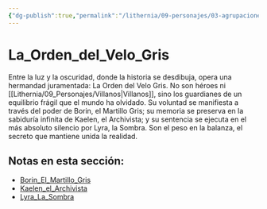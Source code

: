 ```yaml
---
{"dg-publish":true,"permalink":"/lithernia/09-personajes/03-agrupaciones/la-orden-del-velo-gris/home/"}
---
```


# La_Orden_del_Velo_Gris

Entre la luz y la oscuridad, donde la historia se desdibuja, opera una hermandad juramentada: La Orden del Velo Gris. No son héroes ni [[Lithernia/09_Personajes/Villanos\|Villanos]], sino los guardianes de un equilibrio frágil que el mundo ha olvidado. Su voluntad se manifiesta a través del poder de Borin, el Martillo Gris; su memoria se preserva en la sabiduría infinita de Kaelen, el Archivista; y su sentencia se ejecuta en el más absoluto silencio por Lyra, la Sombra. Son el peso en la balanza, el secreto que mantiene unida la realidad.

## Notas en esta sección:
- [Borin_El_Martillo_Gris](./Borin_El_Martillo_Gris.md)
- [Kaelen_el_Archivista](./Kaelen_el_Archivista.md)
- [Lyra_La_Sombra](./Lyra_La_Sombra.md)

